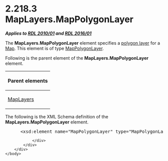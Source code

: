 <html dir="LTR" xmlns:mshelp="http://msdn.microsoft.com/mshelp" xmlns:ddue="http://ddue.schemas.microsoft.com/authoring/2003/5" xmlns:xlink="http://www.w3.org/1999/xlink" xmlns:tool="http://www.microsoft.com/tooltip">
    <head>
        <meta http-equiv="Content-Type" content="text/html; CHARSET=utf-8"></meta>
        <meta name="save" content="history"></meta>
        <title>2.218.3 MapLayers.MapPolygonLayer</title>
        <xml>
            <mshelp:toctitle title="2.218.3 MapLayers.MapPolygonLayer"></mshelp:toctitle>
            <mshelp:rltitle title="[MS-RDL]: MapLayers.MapPolygonLayer"></mshelp:rltitle>
            <mshelp:keyword index="A" term="4566b9c5-cbc0-4f6f-b14a-492a67a2949a"></mshelp:keyword>
            <mshelp:attr name="DCSext.ContentType" value="open specification"></mshelp:attr>
            <mshelp:attr name="AssetID" value="4566b9c5-cbc0-4f6f-b14a-492a67a2949a"></mshelp:attr>
            <mshelp:attr name="TopicType" value="kbRef"></mshelp:attr>
            <mshelp:attr name="DCSext.Title" value="[MS-RDL]: MapLayers.MapPolygonLayer" />
        </xml>
    </head>
    <body>
        <div id="header">
            <h1 class="heading">2.218.3 MapLayers.MapPolygonLayer</h1>
        </div>
        <div id="mainSection">
            <div id="mainBody">
                <div id="allHistory" class="saveHistory"></div>
                <div id="sectionSection0" class="section" name="collapseableSection">
                    

<p><b><i>Applies to </i></b><a href="3428e690-a348-4ec7-8a6a-8efb42d2cdee.md"><b><i>RDL 2010/01</i></b></a><b><i>
and </i></b><a href="52ce3983-2bfc-4e72-9359-42aaf5fe4509.md"><b><i>RDL 2016/01</i></b></a></p>

<p>The <b>MapLayers.MapPolygonLayer</b> element specifies a <a href="b2482b3f-74ab-4ca8-a9e5-c07955011743.md#gt_c2e17144-2268-49d2-ba7c-493771d529b1">polygon layer</a> for a <a href="fd166dd8-6772-4507-b3f6-50a2b7cfd6ac.md">Map</a>. This element is of
type <a href="f54fa273-d9b2-4e49-a896-6001bcda016b.md">MapPolygonLayer</a>.</p>

<p>Following is the parent element of the <b>MapLayers.MapPolygonLayer</b>
element.</p>

<table>
 <thead>
  <tr>
   <th>
   <p>Parent elements</p>
   </th>
  </tr>
 </thead>
 <tr>
  <td>
  <p><a href="6e3c29b0-8940-48ac-a950-d3db026f8e08.md">MapLayers</a></p>
  </td>
 </tr>
</table>

<p>The following is the XML Schema definition of the <b>MapLayers.MapPolygonLayer</b>
element.           </p>

<dl>
<dd>
<div><pre> &lt;xsd:element name=&quot;MapPolygonLayer&quot; type=&quot;MapPolygonLayerType&quot; /&gt;
</pre></div>
</dd></dl>


                </div>
            </div>
        </div>
    </body>
</html>